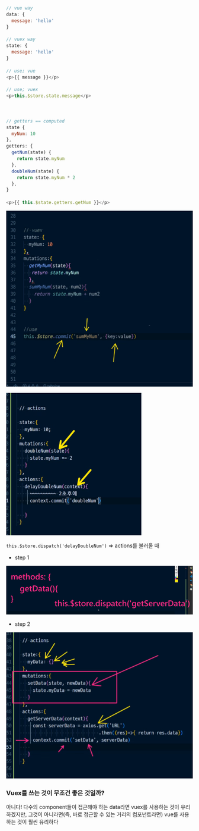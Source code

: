 ```javascript
// vue way
data: {
  message: 'hello'
}

// vuex way
state: {
  message: 'hello'
}

// use; vue
<p>{{ message }}</p>

// use; vuex
<p>this.$store.state.message</p>



// getters == computed
state {
  myNum: 10
},
getters: {
  getNum(state) {
    return state.myNum
  },
  doubleNum(state) {
    return state.myNum * 2
  },
}

<p>{{ this.$state.getters.getNum }}</p>
```

![image-20220512154543768](vue_day5.assets/image-20220512154543768.png)



![image-20220512164750101](vue_day5.assets/image-20220512164750101.png)

`this.$store.dispatch('delayDoubleNum')` => actions를 불러올 때

* step 1

![image-20220512165317705](vue_day5.assets/image-20220512165317705.png)

* step 2

![image-20220512165302937](vue_day5.assets/image-20220512165302937.png)



### Vuex를 쓰는 것이 무조건 좋은 것일까?

아니다! 다수의 component들이 접근해야 하는 data라면 vuex를 사용하는 것이 유리하겠지만, 그것이 아니라면(즉, 바로 접근할 수 있는 거리의 컴포넌트라면) vue를 사용하는 것이 훨씬 유리하다